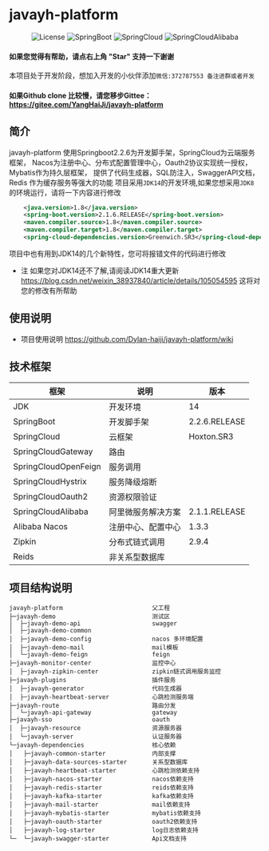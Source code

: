 #  javayh-platform 

<p align="center">
  <img src='https://img.shields.io/badge/license-Apache%202-borightgreen' alt='License'/>
  <img src="https://img.shields.io/badge/Spring%20Boot-2.2.6.RELEASE-borightgreen" alt="SpringBoot"/>
  <img src="https://img.shields.io/badge/Spring%20Cloud-Hoxton.SR3-borightgreen" alt="SpringCloud"/>
  <img src="https://img.shields.io/badge/Spring%20Cloud%20Alibaba-2.1.1.RELEASE-borightgreen" alt="SpringCloudAlibaba"/>
</p>

#### 如果您觉得有帮助，请点右上角 "Star" 支持一下谢谢
本项目处于开发阶段，想加入开发的小伙伴添加`微信:372787553 备注进群或者开发`
#### 如果Github clone 比较慢，请您移步Gittee：https://gitee.com/YangHaiJi/javayh-platform 
## 简介
javayh-platform 使用Springboot2.2.6为开发脚手架，SpringCloud为云端服务框架，
Nacos为注册中心、分布式配置管理中心，Oauth2协议实现统一授权，Mybatis作为持久层框架，
提供了代码生成器，SQL防注入，SwaggerAPI文档，Redis 作为缓存服务等强大的功能 
项目采用`JDK14`的开发环境,如果您想采用`JDK8`的环境运行，请将一下内容进行修改

```xml
    <java.version>1.8</java.version>
    <spring-boot.version>2.1.6.RELEASE</spring-boot.version>
    <maven.compiler.source>1.8</maven.compiler.source>
    <maven.compiler.target>1.8</maven.compiler.target>
    <spring-cloud-dependencies.version>Greenwich.SR3</spring-cloud-dependencies.version>
```
项目中也有用到JDK14的几个新特性，您可将报错文件的代码进行修改

- 注
如果您对JDK14还不了解,请阅读JDK14重大更新 https://blog.csdn.net/weixin_38937840/article/details/105054595 这将对您的修改有所帮助
## 使用说明
- 项目使用说明 https://github.com/Dylan-haiji/javayh-platform/wiki
## 技术框架

| 框架                   | 说明        | 版本               |
|----------------------|-----------|------------------|
| JDK          | 开发环境     | 14         |
| SpringBoot           | 开发脚手架     | 2.2.6.RELEASE          |
| SpringCloud          | 云框架       | Hoxton.SR3   |
| SpringCloudGateway   | 路由        |                  |
| SpringCloudOpenFeign | 服务调用      |                  |
| SpringCloudHystrix   | 服务降级熔断    |                  |
| SpringCloudOauth2    | 资源权限验证    |                  |
| SpringCloudAlibaba   | 阿里微服务解决方案 | 2\.1\.1\.RELEASE |
| Alibaba  Nacos       | 注册中心、配置中心 | 1\.3\.3          |
| Zipkin               | 分布式链式调用   | 2\.9\.4          |
| Reids                | 非关系型数据库        |                  |

## 项目结构说明

```
javayh-platform                         父工程
├─javayh-demo                           测试区
│  ├─javayh-demo-api                    swagger
│  ├─javayh-demo-common         
│  ├─javayh-demo-config                 nacos 多环境配置
│  ├─javayh-demo-mail                   mail模板
│  └─javayh-demo-feign                  feign
├─javayh-monitor-center                 监控中心
│  ├─javayh-zipkin-center               zipkin链式调用服务监控
├─javayh-plugins                        插件服务
│  ├─javayh-generator                   代码生成器
│  ├─javayh-heartbeat-server            心跳检测服务端
├─javayh-route                          路由分发
│  └─javayh-api-gateway                 gateway
├─javayh-sso                            oauth
│  ├─javayh-resource                    资源服务器
│  └─javayh-server                      认证服务器
└─javayh-dependencies                   核心依赖
│   ├─javayh-common-starter             内部支撑
│   ├─javayh-data-sources-starter       关系型数据库
│   ├─javayh-heartbeat-starter          心跳检测依赖支持
│   ├─javayh-nacos-starter              nacos依赖支持
│   ├─javayh-redis-starter              reids依赖支持
│   ├─javayh-kafka-starter              kafka依赖支持
│   ├─javayh-mail-starter               mail依赖支持
│   ├─javayh-mybatis-starter            mybatis依赖支持
│   ├─javayh-oauth-starter              oauth2依赖支持
│   ├─javayh-log-starter                log日志依赖支持
└─  └─javayh-swagger-starter            Api文档支持
```
